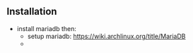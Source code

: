 

## Installation

- install mariadb then: 
	- setup mariadb: https://wiki.archlinux.org/title/MariaDB
	- 